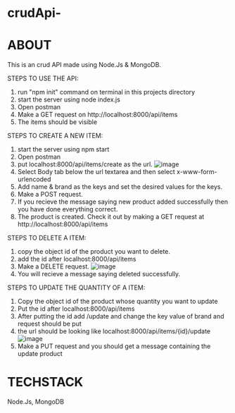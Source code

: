 # crudApi-


# ABOUT
This is an crud API made using Node.Js & MongoDB. 

STEPS TO USE THE API:
1) run "npm init" command on terminal in this projects directory
2) start the server using node index.js
3) Open postman
4) Make a GET request on http://localhost:8000/api/items
5) The items should be visible

STEPS TO CREATE A NEW ITEM: 
1) start the server using npm start
2) Open postman
3) put localhost:8000/api/items/create as the url. 
![image](https://github.com/Ankitjangir99/crudApi-/assets/128897186/7a31a896-f06f-4fb2-adf6-4fc93fa4cc41)
4) Select Body tab below the url textarea and then select x-www-form-urlencoded
5) Add name & brand as the keys and set the desired values for the keys.
6) Make a POST request.
7) If you recieve the message saying new product added successfully then you have done everything correct.
8) The product is created. Check it out by making a GET request at http://localhost:8000/api/items
 
STEPS TO DELETE A ITEM:
1) copy the object id of the product you want to delete.
2) add the id after localhost:8000/api/items
3) Make a DELETE request.
![image](https://github.com/Ankitjangir99/crudApi-/assets/128897186/655670c1-9055-4799-9192-ba5baa3b63b5)
4) You will recieve a message saying deleted successfully.

STEPS TO UPDATE THE QUANTITY OF A ITEM:
1) Copy the object id of the product whose quantity you want to update
2) Put the id after localhost:8000/api/items
3) After putting the id add /update and change the key value of brand and request should be put
4) the url should be looking like localhost:8000/api/items/{id}/update
![image](https://github.com/Ankitjangir99/crudApi-/assets/128897186/68d507c4-bf83-40fa-9d58-ac3d3916af5b)
5) Make a PUT request and you should get a message containing the update product


# TECHSTACK
Node.Js, MongoDB

